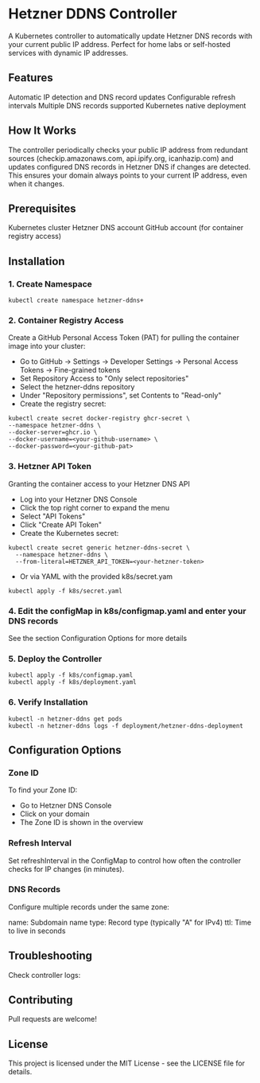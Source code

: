 # Hetzner DDNS Controller
A Kubernetes controller to automatically update Hetzner DNS records with your current public IP address. Perfect for home labs or self-hosted services with dynamic IP addresses.

## Features
Automatic IP detection and DNS record updates
Configurable refresh intervals
Multiple DNS records supported
Kubernetes native deployment

## How It Works
The controller periodically checks your public IP address from redundant sources (checkip.amazonaws.com, api.ipify.org, icanhazip.com) and updates configured DNS records in Hetzner DNS if changes are detected. This ensures your domain always points to your current IP address, even when it changes.

## Prerequisites
Kubernetes cluster
Hetzner DNS account
GitHub account (for container registry access)

## Installation
### 1. Create Namespace
```
kubectl create namespace hetzner-ddns+
```

### 2. Container Registry Access
Create a GitHub Personal Access Token (PAT) for pulling the container image into your cluster:
- Go to GitHub → Settings → Developer Settings → Personal Access Tokens → Fine-grained tokens
- Set Repository Access to "Only select repositories"
- Select the hetzner-ddns repository
- Under "Repository permissions", set Contents to "Read-only"
- Create the registry secret:
```
kubectl create secret docker-registry ghcr-secret \
--namespace hetzner-ddns \
--docker-server=ghcr.io \
--docker-username=<your-github-username> \
--docker-password=<your-github-pat>
```

### 3. Hetzner API Token
Granting the container access to your Hetzner DNS API
- Log into your Hetzner DNS Console
- Click the top right corner to expand the menu
- Select "API Tokens"
- Click "Create API Token"
- Create the Kubernetes secret:
```
kubectl create secret generic hetzner-ddns-secret \
  --namespace hetzner-ddns \
  --from-literal=HETZNER_API_TOKEN=<your-hetzner-token>
```
- Or via YAML with the provided k8s/secret.yam
```
kubectl apply -f k8s/secret.yaml
```
### 4. Edit the configMap in k8s/configmap.yaml and enter your DNS records
See the section Configuration Options for more details

### 5. Deploy the Controller
```
kubectl apply -f k8s/configmap.yaml
kubectl apply -f k8s/deployment.yaml
```
### 6. Verify Installation
```
kubectl -n hetzner-ddns get pods
kubectl -n hetzner-ddns logs -f deployment/hetzner-ddns-deployment
```

## Configuration Options
### Zone ID
To find your Zone ID:
- Go to Hetzner DNS Console
- Click on your domain
- The Zone ID is shown in the overview
  
### Refresh Interval
Set refreshInterval in the ConfigMap to control how often the controller checks for IP changes (in minutes).

### DNS Records
Configure multiple records under the same zone:

name: Subdomain name
type: Record type (typically "A" for IPv4)
ttl: Time to live in seconds


## Troubleshooting
Check controller logs:

## Contributing
Pull requests are welcome!

## License
This project is licensed under the MIT License - see the LICENSE file for details.
